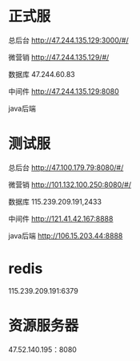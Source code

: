 # 正式服

总后台  http://47.244.135.129:3000/#/  
  
微营销   http://47.244.135.129/#/  

数据库   47.244.60.83  

中间件   http://47.244.135.129:8080    

java后端 

# 测试服 
总后台  http://47.100.179.79:8080/#/  
  
微营销 http://101.132.100.250:8080/#/  

数据库 115.239.209.191,2433

中间件 http://121.41.42.167:8888
  
java后端 http://106.15.203.44:8888

# redis
115.239.209.191:6379  
  
# 资源服务器
47.52.140.195：8080
